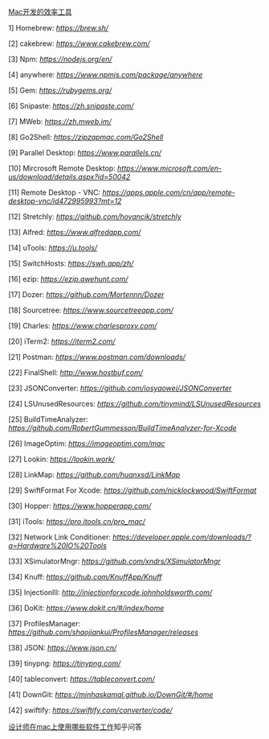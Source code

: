 [Mac开发的效率工具](https://mp.weixin.qq.com/s/hrf0M-x8236jCrA0giCA_A)

1]  Homebrew: *https://brew.sh/*

[2]  cakebrew: *https://www.cakebrew.com/*

[3]  Npm: *https://nodejs.org/en/*

[4]  anywhere: *https://www.npmjs.com/package/anywhere*

[5]  Gem: *https://rubygems.org/*

[6]  Snipaste: *https://zh.snipaste.com/*

[7]  MWeb: *https://zh.mweb.im/*

[8]  Go2Shell: *https://zipzapmac.com/Go2Shell*

[9]  Parallel Desktop: *https://www.parallels.cn/*

[10]  Mircrosoft Remote Desktop: *https://www.microsoft.com/en-us/download/details.aspx?id=50042*

[11]  Remote Desktop - VNC: *https://apps.apple.com/cn/app/remote-desktop-vnc/id472995993?mt=12*

[12]  Stretchly: *https://github.com/hovancik/stretchly*

[13]  Alfred: *https://www.alfredapp.com/*

[14]  uTools: *https://u.tools/*

[15]  SwitchHosts: *https://swh.app/zh/*

[16]  ezip: *https://ezip.awehunt.com/*

[17]  Dozer: *https://github.com/Mortennn/Dozer*

[18]  Sourcetree: *https://www.sourcetreeapp.com/*

[19]  Charles: *https://www.charlesproxy.com/*

[20]  iTerm2: *https://iterm2.com/*

[21]  Postman: *https://www.postman.com/downloads/*

[22]  FinalShell: *http://www.hostbuf.com/*

[23]  JSONConverter: *https://github.com/iosyaowei/JSONConverter*

[24]  LSUnusedResources: *https://github.com/tinymind/LSUnusedResources*

[25]  BuildTimeAnalyzer: *https://github.com/RobertGummesson/BuildTimeAnalyzer-for-Xcode*

[26]  ImageOptim: *https://imageoptim.com/mac*

[27]  Lookin: *https://lookin.work/*

[28]  LinkMap: *https://github.com/huanxsd/LinkMap*

[29]  SwiftFormat For Xcode: *https://github.com/nicklockwood/SwiftFormat*

[30]  Hopper: *https://www.hopperapp.com/*

[31]  iTools: *https://pro.itools.cn/pro_mac/*

[32]  Network Link Conditioner: *https://developer.apple.com/downloads/?q=Hardware%20IO%20Tools*

[33]  XSimulatorMngr: *https://github.com/xndrs/XSimulatorMngr*

[34]  Knuff: *https://github.com/KnuffApp/Knuff*

[35]  InjectionIII: *http://injectionforxcode.johnholdsworth.com/*

[36]  DoKit: *https://www.dokit.cn/#/index/home*

[37]  ProfilesManager: *https://github.com/shaojiankui/ProfilesManager/releases*

[38]  JSON: *https://www.json.cn/*

[39]  tinypng: *https://tinypng.com/*

[40]  tableconvert: *https://tableconvert.com/*

[41]  DownGit: *https://minhaskamal.github.io/DownGit/#/home*

[42]  swiftify: *https://swiftify.com/converter/code/*



[设计师在mac上使用哪些软件工作](https://www.zhihu.com/question/24700250)知乎问答

